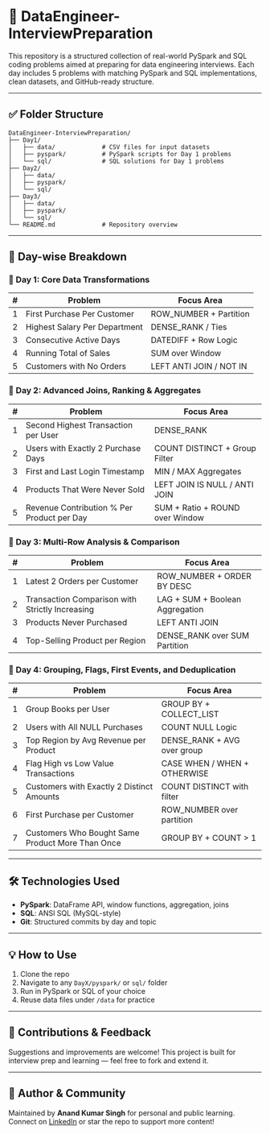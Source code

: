 # 📁 DataEngineer-InterviewPreparation

This repository is a structured collection of real-world PySpark and SQL coding problems aimed at preparing for data engineering interviews. Each day includes 5 problems with matching PySpark and SQL implementations, clean datasets, and GitHub-ready structure.

---

## ✅ Folder Structure

```
DataEngineer-InterviewPreparation/
├── Day1/
│   ├── data/             # CSV files for input datasets
│   ├── pyspark/          # PySpark scripts for Day 1 problems
│   └── sql/              # SQL solutions for Day 1 problems
├── Day2/
│   ├── data/
│   ├── pyspark/
│   └── sql/
├── Day3/
│   ├── data/
│   ├── pyspark/
│   └── sql/
└── README.md             # Repository overview
```

---

## 📆 Day-wise Breakdown

### 📅 Day 1: Core Data Transformations

| # | Problem                       | Focus Area              |
| - | ----------------------------- | ----------------------- |
| 1 | First Purchase Per Customer   | ROW\_NUMBER + Partition |
| 2 | Highest Salary Per Department | DENSE\_RANK / Ties      |
| 3 | Consecutive Active Days       | DATEDIFF + Row Logic    |
| 4 | Running Total of Sales        | SUM over Window         |
| 5 | Customers with No Orders      | LEFT ANTI JOIN / NOT IN |

### 📅 Day 2: Advanced Joins, Ranking & Aggregates

| # | Problem                                    | Focus Area                      |
| - | ------------------------------------------ | ------------------------------- |
| 1 | Second Highest Transaction per User        | DENSE\_RANK                     |
| 2 | Users with Exactly 2 Purchase Days         | COUNT DISTINCT + Group Filter   |
| 3 | First and Last Login Timestamp             | MIN / MAX Aggregates            |
| 4 | Products That Were Never Sold              | LEFT JOIN IS NULL / ANTI JOIN   |
| 5 | Revenue Contribution % Per Product per Day | SUM + Ratio + ROUND over Window |

### 📅 Day 3: Multi-Row Analysis & Comparison

| # | Problem                                             | Focus Area                          |
| - | --------------------------------------------------- | ----------------------------------- |
| 1 | Latest 2 Orders per Customer                        | ROW\_NUMBER + ORDER BY DESC         |
| 2 | Transaction Comparison with Strictly Increasing     | LAG + SUM + Boolean Aggregation     |
| 3 | Products Never Purchased                            | LEFT ANTI JOIN                      |
| 4 | Top-Selling Product per Region                      | DENSE\_RANK over SUM Partition      |

### 📅 Day 4: Grouping, Flags, First Events, and Deduplication

| # | Problem                                         | Focus Area                          |
| - | ----------------------------------------------- | ----------------------------------- |
| 1 | Group Books per User                            | GROUP BY + COLLECT_LIST             |
| 2 | Users with All NULL Purchases                   | COUNT NULL Logic                    |
| 3 | Top Region by Avg Revenue per Product           | DENSE_RANK + AVG over group         |
| 4 | Flag High vs Low Value Transactions             | CASE WHEN / WHEN + OTHERWISE        |
| 5 | Customers with Exactly 2 Distinct Amounts       | COUNT DISTINCT with filter          |
| 6 | First Purchase per Customer                     | ROW_NUMBER over partition           |
| 7 | Customers Who Bought Same Product More Than Once| GROUP BY + COUNT > 1                |

---

## 🛠 Technologies Used

* **PySpark**: DataFrame API, window functions, aggregation, joins
* **SQL**: ANSI SQL (MySQL-style)
* **Git**: Structured commits by day and topic

---

## 💡 How to Use

1. Clone the repo
2. Navigate to any `DayX/pyspark/` or `sql/` folder
3. Run in PySpark or SQL of your choice
4. Reuse data files under `/data` for practice

---

## 📢 Contributions & Feedback

Suggestions and improvements are welcome! This project is built for interview prep and learning — feel free to fork and extend it.

---

## 🔗 Author & Community

Maintained by **Anand Kumar Singh** for personal and public learning. Connect on [LinkedIn](https://www.linkedin.com/in/anand-kumar-singh-830839ab) or star the repo to support more content!

